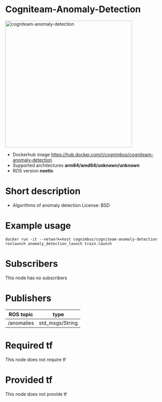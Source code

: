 # Cogniteam-Anomaly-Detection

<img src="./cogniteam-anomaly-detection/falling-off-chart.jpg" alt="cogniteam-anomaly-detection" width="400"/>

* Dockerhub image https://hub.docker.com/r/cognimbus/cogniteam-anomaly-detection
* Supported architectures <b>arm64/amd64/unknown/unknown</b>
* ROS version <b>noetic
</b>

# Short description
* Algorithms of anomaly detection
License: BSD

# Example usage
```
docker run -it --network=host cognimbus/cogniteam-anomaly-detection roslaunch anomaly_detection_launch train.launch
```

# Subscribers
This node has no subscribers


# Publishers
ROS topic | type
--- | ---
/anomalies | std_msgs/String


# Required tf
This node does not require tf


# Provided tf
This node does not provide tf


